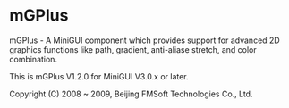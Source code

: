 # mGPlus

mGPlus - A MiniGUI component which provides support for advanced 2D graphics 
functions like path, gradient, anti-aliase stretch, and color combination.

This is mGPlus V1.2.0 for MiniGUI V3.0.x or later.

Copyright (C) 2008 ~ 2009, Beijing FMSoft Technologies Co., Ltd.

